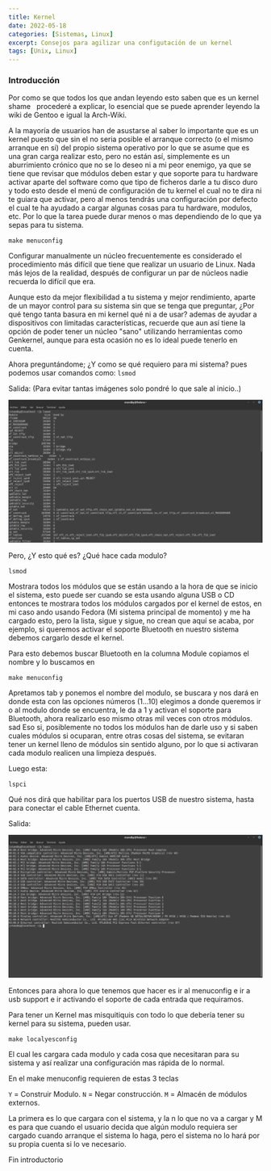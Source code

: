 ```yaml
---
title: Kernel
date: 2022-05-18
categories: [Sistemas, Linux]
excerpt: Consejos para agilizar una configutación de un kernel
tags: [Unix, Linux]
---
```


### Introducción

Por como se que todos los que andan leyendo esto saben que es un kernel shame   procederé a explicar, lo esencial que se puede aprender leyendo la wiki de Gentoo e igual la Arch-Wiki.

A la mayoría de usuarios han de asustarse al saber lo importante que es un kernel puesto que sin el no seria posible el arranque correcto (o el mismo arranque en si) del propio sistema operativo por lo que se asume que es una gran carga realizar esto, pero no están así, simplemente es un aburrimiento crónico que no se lo deseo ni a mi peor enemigo, ya que se tiene que revisar que módulos deben estar y que soporte para tu hardware activar aparte del software como que tipo de ficheros darle a tu disco duro y todo esto desde el menú de configuración de tu kernel el cual no te dira ni te guiara que activar, pero al menos tendrás una configuración por defecto el cual te ha ayudado a cargar algunas cosas para tu hardware, modulos, etc. Por lo que la tarea puede durar menos o mas dependiendo de lo que ya sepas para tu sistema.

```console
make menuconfig
```

Configurar manualmente un núcleo frecuentemente es considerado el procedimiento más difícil que tiene que realizar un usuario de Linux. Nada más lejos de la realidad, después de configurar un par de núcleos nadie recuerda lo difícil que era.

Aunque esto da mejor flexibilidad a tu sistema y mejor rendimiento, aparte de un mayor control para su sistema sin que se tenga que preguntar, ¿Por qué tengo tanta basura en mi kernel qué ni a de usar? ademas de ayudar a dispositivos con limitadas características, recuerde que aun así tiene la opción de poder tener un núcleo "sano" utilizando herramientas como Genkernel, aunque para esta ocasión no es lo ideal puede tenerlo en cuenta.

Ahora preguntándome; ¿Y como se qué requiero para mi sistema? pues podemos usar comandos como: `lsmod`

Salida: (Para evitar tantas imágenes solo pondré lo que sale al inicio..)

![user uploaded image](/assets/img/post/31/kernel.jpg)

Pero, ¿Y esto qué es? ¿Qué hace cada modulo?
```console
lsmod
```
Mostrara todos los módulos que se están usando a la hora de que se inicio el sistema, esto puede ser cuando se esta usando alguna USB o CD entonces te mostrara todos los módulos cargados por el kernel de estos, en mi caso ando usando Fedora (Mi sistema principal de momento) y me ha cargado esto, pero la lista, sigue y sigue, no crean que aquí se acaba, por ejemplo, si queremos activar el soporte Bluetooth en nuestro sistema debemos cargarlo desde el kernel.

Para esto debemos buscar Bluetooth en la columna Module copiamos el nombre y lo buscamos en
```console
make menuconfig
```
Apretamos tab y ponemos el nombre del modulo, se buscara y nos dará en donde esta con las opciones números (1...10) elegimos a donde queremos ir o al modulo donde se encuentra, le da a 1 y activan el soporte para Bluetooth, ahora realizarlo eso mismo otras mil veces con otros módulos. sad Eso si, posiblemente no todos los módulos han de darle uso y si saben cuales módulos si ocuparan, entre otras cosas del sistema, se evitaran tener un kernel lleno de módulos sin sentido alguno, por lo que si activaran cada modulo realicen una limpieza después.

Luego esta:

```console
lspci
```

Qué nos dirá que habilitar para los puertos USB de nuestro sistema, hasta para conectar el cable Ethernet cuenta.

Salida:

![image](/assets/img/post/31/kernel_2.jpg)

Entonces para ahora lo que tenemos que hacer es ir al menuconfig e ir a usb support e ir activando el soporte de cada entrada que requiramos.

Para tener un Kernel mas misquitiquis con todo lo que debería tener su kernel para su sistema, pueden usar.
```console
make localyesconfig
```
El cual les cargara cada modulo y cada cosa que necesitaran para su sistema y así realizar una configuración mas rápida de lo normal.

En el make menuconfig requieren de estas 3 teclas

`Y` = Construir Modulo.
`N` = Negar construcción.
`M` = Almacén de módulos externos.

La primera es lo que cargara con el sistema, y la n lo que no va a cargar y M es para que cuando el usuario decida que algún modulo requiera ser cargado cuando arranque el sistema lo haga, pero el sistema no lo hará por su propia cuenta si lo ve necesario.

Fin introductorio

